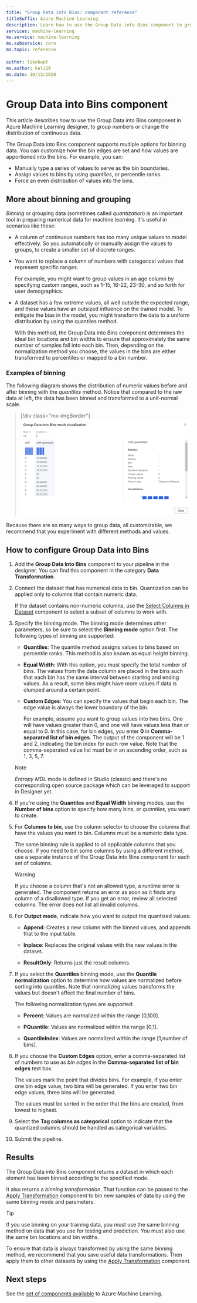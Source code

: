 ```yaml
---
title: "Group Data into Bins: component reference"
titleSuffix: Azure Machine Learning
description: Learn how to use the Group Data into Bins component to group numbers or change the distribution of continuous data.
services: machine-learning
ms.service: machine-learning
ms.subservice: core
ms.topic: reference

author: likebupt
ms.author: keli19
ms.date: 10/13/2020
---
```

# Group Data into Bins component

This article describes how to use the Group Data into Bins component in Azure Machine Learning designer, to group numbers or change the distribution of continuous data.

The Group Data into Bins component supports multiple options for binning data. You can customize how the bin edges are set and how values are apportioned into the bins. For example, you can:  

+ Manually type a series of values to serve as the bin boundaries.  
+ Assign values to bins by using *quantiles*, or percentile ranks.  
+ Force an even distribution of values into the bins.  

## More about binning and grouping

*Binning* or  grouping data (sometimes called *quantization*) is an important tool in preparing numerical data for machine learning. It's useful in scenarios like these:

+ A column of continuous numbers has too many unique values to model effectively. So you automatically or manually assign the values to groups, to create a smaller set of discrete ranges.

+ You want to replace a column of numbers with categorical values that represent specific ranges.

    For example, you might want to group values in an age column by specifying custom ranges, such as 1-15, 16-22, 23-30, and so forth for user demographics.

+ A dataset has a few extreme values, all well outside the expected range, and these values have an outsized influence on the trained model. To mitigate the bias in the model, you might transform the data to a uniform distribution by using the quantiles method.

    With this method, the Group Data into Bins component determines the ideal bin locations and bin widths to ensure that approximately the same number of samples fall into each bin. Then, depending on the normalization method you choose, the values in the bins are either transformed to percentiles or mapped to a bin number.

### Examples of binning

The following diagram shows the distribution of numeric values before and after binning with the *quantiles* method. Notice that compared to the raw data at left, the data has been binned and transformed to a unit-normal scale.  

> [!div class="mx-imgBorder"]
> ![Result visualization](media/module/group-data-into-bins-result-example.png)

Because there are so many ways to group data, all customizable, we recommend that you experiment with different methods and values. 

## How to configure Group Data into Bins

1. Add the **Group Data Into Bins** component to your pipeline in the designer. You can find this component in the category **Data Transformation**.

2. Connect the dataset that has numerical data to bin. Quantization can be applied only to columns that contain numeric data. 

    If the dataset contains non-numeric columns, use the [Select Columns in Dataset](select-columns-in-dataset.md) component to select a subset of columns to work with.

3. Specify the binning mode. The binning mode determines other parameters, so be sure to select the **Binning mode** option first. The following types of binning are supported:

    - **Quantiles**: The quantile method assigns values to bins based on percentile ranks. This method is also known as equal height binning.

    - **Equal Width**: With this option, you must specify the total number of bins. The values from the data column are placed in the bins such that each bin has the same interval between starting and ending values. As a result, some bins might have more values if data is clumped around a certain point.

    - **Custom Edges**: You can specify the values that begin each bin. The edge value is always the lower boundary of the bin. 
    
      For example, assume you want to group values into two bins. One will have values greater than 0, and one will have values less than or equal to 0. In this case, for bin edges, you enter **0** in **Comma-separated list of bin edges**. The output of the component will be 1 and 2, indicating the bin index for each row value. Note that the comma-separated value list must be in an ascending order, such as 1, 3, 5, 7.
    
    > [!Note]
    > *Entropy MDL* mode is defined in Studio (classic) and there's no corresponding open source package which can be leveraged to support in Designer yet.        

4. If you're using the **Quantiles** and **Equal Width** binning modes, use the **Number of bins** option to specify how many bins, or *quantiles*, you want to create.

5. For **Columns to bin**, use the column selector to choose the columns that have the values you want to bin. Columns must be a numeric data type.

    The same binning rule is applied to all applicable columns that you choose. If you need to bin some columns by using a different method, use a separate instance of the Group Data into Bins component for each set of columns.

    > [!WARNING]
    > If you choose a column that's not an allowed type, a runtime error is generated. The component returns an error as soon as it finds any column of a disallowed type. If you get an error, review all selected columns. The error does not list all invalid columns.

6. For **Output mode**, indicate how you want to output the quantized values:

    + **Append**: Creates a new column with the binned values, and appends that to the input table.

    + **Inplace**: Replaces the original values with the new values in the dataset.

    + **ResultOnly**: Returns just the result columns.

7. If you select the **Quantiles** binning mode, use the **Quantile normalization** option to determine how values are normalized before sorting into quantiles. Note that normalizing values transforms the values but doesn't affect the final number of bins.

    The following normalization types are supported:

    + **Percent**: Values are normalized within the range [0,100].

    + **PQuantile**: Values are normalized within the range [0,1].

    + **QuantileIndex**:  Values are normalized within the range [1,number of bins].

8. If you choose the **Custom Edges** option, enter a comma-separated list of numbers to use as *bin edges* in the **Comma-separated list of bin edges** text box. 

    The values mark the point that divides bins. For example, if you enter one bin edge value, two bins will be generated. If you enter two bin edge values, three bins will be generated.

    The values must be sorted in the order that the bins are created, from lowest to highest.

10. Select the **Tag columns as categorical** option to indicate that the quantized columns should be handled as categorical variables.

11. Submit the pipeline.

## Results

The Group Data into Bins component returns a dataset in which each element has been binned according to the specified mode. 

It also returns a *binning transformation*. That function can be passed to the [Apply Transformation](apply-transformation.md) component to bin new samples of data by using the same binning mode and parameters.  

> [!TIP]
> If you use binning on your training data, you must use the same binning method on data that you use for testing and prediction. You must also use the same bin locations and bin widths. 
> 
> To ensure that data is always transformed by using the same binning method, we recommend that you save useful data transformations. Then apply them to other datasets by using the [Apply Transformation](apply-transformation.md) component.

## Next steps

See the [set of components available](module-reference.md) to Azure Machine Learning. 
